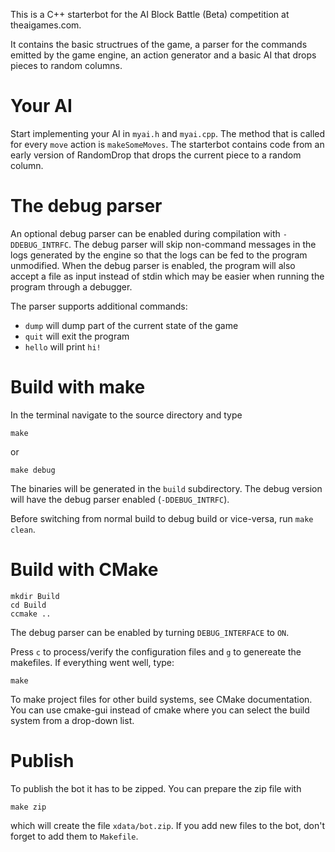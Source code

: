 This is a C++ starterbot for the AI Block Battle (Beta) competition at
theaigames.com.

It contains the basic structrues of the game, a parser for the commands emitted
by the game engine, an action generator and a basic AI that drops pieces to
random columns.

# Your AI

Start implementing your AI in `myai.h` and `myai.cpp`. The method that is
called for every `move` action is `makeSomeMoves`.  The starterbot contains
code from an early version of RandomDrop that drops the current piece to a
random column.

# The debug parser

An optional debug parser can be enabled during compilation with
`-DDEBUG_INTRFC`. The debug parser will skip non-command messages in the logs
generated by the engine so that the logs can be fed to the program unmodified.
When the debug parser is enabled, the program will also accept a file as input
instead of stdin which may be easier when running the program through a debugger.

The parser supports additional commands:

* `dump` will dump part of the current state of the game
* `quit` will exit the program
* `hello` will print `hi!`


# Build with make

In the terminal navigate to the source directory and type

    make 

or

    make debug

The binaries will be generated in the `build` subdirectory.  The debug version
will have the debug parser enabled (`-DDEBUG_INTRFC`).

Before switching from normal build to debug build or vice-versa, run `make
clean`.


# Build with CMake

    mkdir Build
    cd Build
    ccmake ..

The debug parser can be enabled by turning `DEBUG_INTERFACE` to `ON`.

Press `c` to process/verify the configuration files and `g` to genereate the
makefiles. If everything went well, type:

    make

To make project files for other build systems, see CMake documentation. You can
use cmake-gui instead of cmake where you can select the build system from a
drop-down list.

# Publish

To publish the bot it has to be zipped. You can prepare the zip file with

    make zip

which will create the file `xdata/bot.zip`. If you add new files to the bot,
don't forget to add them to `Makefile`.

